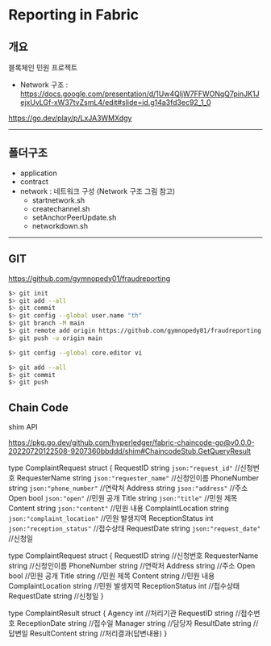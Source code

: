 # Reporting in Fabric

## 개요 
블록체인 민원 프로젝트
- Network 구조 : https://docs.google.com/presentation/d/1Uw4QljW7FFWONqQ7pinJK1JejxUvLGf-xW37tvZsmL4/edit#slide=id.g14a3fd3ec92_1_0

https://go.dev/play/p/LxJA3WMXdgy

<hr/>

## 폴더구조

- application
- contract
- network : 네트워크 구성 (Network 구조 그림 참고) 
  - startnetwork.sh     
  - createchannel.sh
  - setAnchorPeerUpdate.sh
  - networkdown.sh

<hr/>

## GIT 

https://github.com/gymnopedy01/fraudreporting

```sh
$> git init 
$> git add --all
$> git commit 
$> git config --global user.name "th"
$> git branch -M main
$> git remote add origin https://github.com/gymnopedy01/fraudreporting.git
$> git push -u origin main
```

```sh
$> git config --global core.editor vi
```

```sh
$> git add --all
$> git commit
$> git push
```


## Chain Code

shim API

https://pkg.go.dev/github.com/hyperledger/fabric-chaincode-go@v0.0.0-20220720122508-9207360bbddd/shim#ChaincodeStub.GetQueryResult




type ComplaintRequest struct {
	RequestID         string `json:"request_id"`         //신청번호
	RequesterName     string `json:"requester_name"`     //신청인이름
	PhoneNumber       string `json:"phone_number"`       //연락처
	Address           string `json:"address"`            //주소
	Open              bool   `json:"open"`               //민원 공개
	Title             string `json:"title"`              //민원 제목
	Content           string `json:"content"`            //민원 내용
	ComplaintLocation string `json:"complaint_location"` //민원 발생지역
	ReceptionStatus   int    `json:"reception_status"`   //접수상태
	RequestDate       string `json:"request_date"`       //신청일


type ComplaintRequest struct {
RequestID         string //신청번호
RequesterName     string //신청인이름
PhoneNumber       string //연락처
Address           string //주소
Open              bool   //민원 공개
Title             string //민원 제목
Content           string //민원 내용
ComplaintLocation string //민원 발생지역
ReceptionStatus   int    //접수상태
RequestDate       string //신청일
}

type ComplaintResult struct {
Agency        int    //처리기관
RequestID     string //접수번호
ReceptionDate string //접수일
Manager       string //담당자
ResultDate    string //답변일
ResultContent string //처리결과(답변내용)
}
